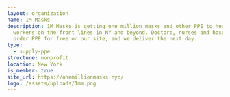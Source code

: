 ```yaml
---
layout: organization
name: 1M Masks
description: 1M Masks is getting one million masks and other PPE to healthcare
  workers on the front lines in NY and beyond. Doctors, nurses and hospitals
  order PPE for free on our site, and we deliver the next day.
type:
  - supply-ppe
structure: nonprofit
location: New York
is_member: true
site_url: https://onemillionmasks.nyc/
logo: /assets/uploads/1mm.png
---
```

